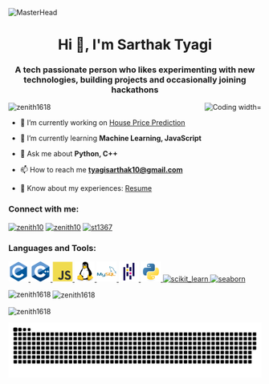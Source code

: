 ![MasterHead](https://appsmaventech.com/images/blog/The-Evolution-Of-Web-Development-Via-Machine-Learning.jpg)

<h1 align="center">Hi 👋, I'm Sarthak Tyagi</h1>
<h3 align="center">A tech passionate person who likes experimenting with new technologies, building projects and occasionally joining hackathons</h3>
<img align="right" alt="Coding width="400" src="https://media0.giphy.com/media/qgQUggAC3Pfv687qPC/giphy.gif?cid=790b76119e97e82b25dc37fa34272cda1a48d8d766e3de55&rid=giphy.gif&ct=g">

<p align="left"> <img src="https://komarev.com/ghpvc/?username=zenith1618&label=Profile%20views&color=0e75b6&style=flat" alt="zenith1618" /> </p>

- 🔭 I’m currently working on [House Price Prediction](https://colab.research.google.com/drive/1txxOtC6VhieDuKW4Yp0-pd_9NRJQckLJ?usp=sharing)

- 🌱 I’m currently learning **Machine Learning, JavaScript**

- 💬 Ask me about **Python, C++**

- 📫 How to reach me **tyagisarthak10@gmail.com**

- 📄 Know about my experiences: [Resume](https://drive.google.com/file/d/174Zy2qS658wzk17wts3f17LaCes4UGfP/view?usp=sharing)

<h3 align="left">Connect with me:</h3>
<p align="left">
<a href="https://linkedin.com/in/zenith10" target="blank"><img align="center" src="https://raw.githubusercontent.com/rahuldkjain/github-profile-readme-generator/master/src/images/icons/Social/linked-in-alt.svg" alt="zenith10" height="30" width="40" /></a>
<a href="https://www.codechef.com/users/zenith10" target="blank"><img align="center" src="https://cdn.jsdelivr.net/npm/simple-icons@3.1.0/icons/codechef.svg" alt="zenith10" height="30" width="40" /></a>
<a href="https://www.hackerrank.com/st1367" target="blank"><img align="center" src="https://raw.githubusercontent.com/rahuldkjain/github-profile-readme-generator/master/src/images/icons/Social/hackerrank.svg" alt="st1367" height="30" width="40" /></a>
</p>

<h3 align="left">Languages and Tools:</h3>
<p align="left"> <a href="https://www.cprogramming.com/" target="_blank" rel="noreferrer"> <img src="https://raw.githubusercontent.com/devicons/devicon/master/icons/c/c-original.svg" alt="c" width="40" height="40"/> </a> <a href="https://www.w3schools.com/cpp/" target="_blank" rel="noreferrer"> <img src="https://raw.githubusercontent.com/devicons/devicon/master/icons/cplusplus/cplusplus-original.svg" alt="cplusplus" width="40" height="40"/> </a> <a href="https://developer.mozilla.org/en-US/docs/Web/JavaScript" target="_blank" rel="noreferrer"> <img src="https://raw.githubusercontent.com/devicons/devicon/master/icons/javascript/javascript-original.svg" alt="javascript" width="40" height="40"/> </a> <a href="https://www.linux.org/" target="_blank" rel="noreferrer"> <img src="https://raw.githubusercontent.com/devicons/devicon/master/icons/linux/linux-original.svg" alt="linux" width="40" height="40"/> </a> <a href="https://www.mysql.com/" target="_blank" rel="noreferrer"> <img src="https://raw.githubusercontent.com/devicons/devicon/master/icons/mysql/mysql-original-wordmark.svg" alt="mysql" width="40" height="40"/> </a> <a href="https://pandas.pydata.org/" target="_blank" rel="noreferrer"> <img src="https://raw.githubusercontent.com/devicons/devicon/2ae2a900d2f041da66e950e4d48052658d850630/icons/pandas/pandas-original.svg" alt="pandas" width="40" height="40"/> </a> <a href="https://www.python.org" target="_blank" rel="noreferrer"> <img src="https://raw.githubusercontent.com/devicons/devicon/master/icons/python/python-original.svg" alt="python" width="40" height="40"/> </a> <a href="https://scikit-learn.org/" target="_blank" rel="noreferrer"> <img src="https://upload.wikimedia.org/wikipedia/commons/0/05/Scikit_learn_logo_small.svg" alt="scikit_learn" width="40" height="40"/> </a> <a href="https://seaborn.pydata.org/" target="_blank" rel="noreferrer"> <img src="https://seaborn.pydata.org/_images/logo-mark-lightbg.svg" alt="seaborn" width="40" height="40"/> </a> </p>


<p><img align="left" src="https://github-readme-stats.vercel.app/api/top-langs?username=zenith1618&show_icons=true&cache_seconds=180&locale=en&layout=compact" alt="zenith1618" /></p>

<p>&nbsp;<img align="center" src="https://github-readme-stats.vercel.app/api?username=zenith1618&show_icons=true&cache_seconds=180&locale=en" alt="zenith1618" /></p>

<p><img align="center" src="https://github-readme-streak-stats.herokuapp.com/?user=zenith1618&" alt="zenith1618" /></p>



![snake gif](https://github.com/Zenith1618/Zenith1618/blob/output/github-contribution-grid-snake.svg)
